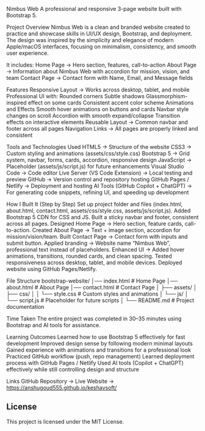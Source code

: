 Nimbus Web
A professional and responsive 3-page website built with Bootstrap 5.

Project Overview
Nimbus Web is a clean and branded website created to practice and showcase skills in UI/UX design, Bootstrap, and deployment. The design was inspired by the simplicity and elegance of modern Apple/macOS interfaces, focusing on minimalism, consistency, and smooth user experience.

It includes:
Home Page → Hero section, features, call-to-action
About Page → Information about Nimbus Web with accordion for mission, vision, and team
Contact Page → Contact form with Name, Email, and Message fields

Features
Responsive Layout → Works across desktop, tablet, and mobile
Professional UI with:
Rounded corners
Subtle shadows
Glassmorphism-inspired effect on some cards
Consistent accent color scheme
Animations and Effects
Smooth hover animations on buttons and cards
Navbar style changes on scroll
Accordion with smooth expand/collapse
Transition effects on interactive elements
Reusable Layout → Common navbar and footer across all pages
Navigation Links → All pages are properly linked and consistent

Tools and Technologies Used
HTML5 → Structure of the website
CSS3 → Custom styling and animations (assets/css/style.css)
Bootstrap 5 → Grid system, navbar, forms, cards, accordion, responsive design
JavaScript → Placeholder (assets/js/script.js) for future enhancements
Visual Studio Code → Code editor
Live Server (VS Code Extension) → Local testing and preview
GitHub → Version control and repository hosting
GitHub Pages / Netlify → Deployment and hosting
AI Tools (GitHub Copilot + ChatGPT) → For generating code snippets, refining UI, and speeding up development

How I Built It (Step by Step)
Set up project folder and files (index.html, about.html, contact.html, assets/css/style.css, assets/js/script.js).
Added Bootstrap 5 CDN for CSS and JS.
Built a sticky navbar and footer, consistent across all pages.
Designed Home Page → Hero section, feature cards, call-to-action.
Created About Page → Text + image section, accordion for mission/vision/team.
Built Contact Page → Contact form with inputs and submit button.
Applied branding → Website name “Nimbus Web”, professional text instead of placeholders.
Enhanced UI → Added hover animations, transitions, rounded cards, and clean spacing.
Tested responsiveness across desktop, tablet, and mobile devices.
Deployed website using GitHub Pages/Netlify.

File Structure
bootstrap-website/
│── index.html         # Home Page
│── about.html         # About Page
│── contact.html       # Contact Page
│
├── assets/
│   ├── css/
│   │   └── style.css  # Custom styles and animations
│   └── js/
│       └── script.js  # Placeholder for future scripts
│
└── README.md          # Project documentation

Time Taken
The entire project was completed in 30–35 minutes using Bootstrap and AI tools for assistance.

Learning Outcomes
Learned how to use Bootstrap 5 effectively for fast development
Improved design sense by following modern minimal layouts
Gained experience with animations and transitions for a professional look
Practiced GitHub workflow (push, repo management)
Learned deployment process with GitHub Pages / Netlify
Used AI tools (Copilot + ChatGPT) effectively while still controlling design and structure

Links
GitHub Repository → 
Live Website → https://anshugoud555.github.io/keshavsoft/
## License
This project is licensed under the MIT License.
